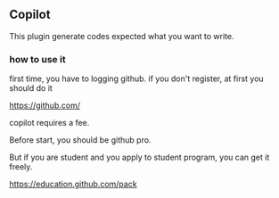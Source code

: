 ## Copilot
This plugin generate codes expected what you want to write.

### how to use it
first time, you have to logging github.
if you don't register, at first you should do it

https://github.com/

copilot requires a fee.

Before start, you should be github pro.

But if you are student and you apply to student program,
you can get it freely.

https://education.github.com/pack